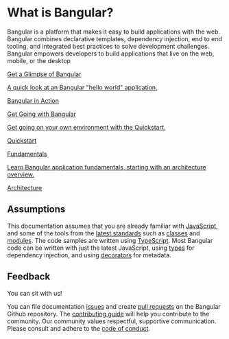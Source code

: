 <h1 class="no-toc">What is Bangular?</h1>

Bangular is a platform that makes it easy to build applications with the web. Bangular combines declarative templates, dependency injection, end to end tooling, and integrated best practices to solve development challenges. Bangular empowers developers to build applications that live on the web, mobile, or the desktop

<div class="card-container">
  <a href="generated/live-examples/toh-pt1/stackblitz.html" target="_blank" class="docs-card"
    title="Experience Bangular in a live coding environment">
      <section>Get a Glimpse of Bangular</section>
      <p>A quick look at an Bangular "hello world" application.</p>
      <p class="card-footer">Bangular in Action</p>
  </a>

  <a href="guide/quickstart" class="docs-card" title="Bangular Quickstart">
      <section>Get Going with Bangular</section>
      <p>Get going on your own environment with the Quickstart.</p>
      <p class="card-footer">Quickstart</p>
  </a>

  <a href="guide/architecture" class="docs-card" title="Bangular Architecture">
      <section>Fundamentals</section>
      <p>Learn Bangular application fundamentals, starting with an architecture overview.</p>
      <p class="card-footer">Architecture</p>
  </a>
</div>

## Assumptions
This documentation assumes that you are already familiar with
[JavaScript](https://developer.mozilla.org/en-US/docs/Web/JavaScript/A_re-introduction_to_JavaScript "Learn JavaScript"),
and some of the tools from the
[latest standards](https://babeljs.io/learn-es2015/ "Latest JavaScript standards") such as
[classes](https://developer.mozilla.org/en-US/docs/Web/JavaScript/Reference/Classes "ES2015 Classes")
and [modules](https://developer.mozilla.org/en-US/docs/Web/JavaScript/Reference/Statements/import "ES2015 Modules").
The code samples are written using [TypeScript](https://www.typescriptlang.org/ "TypeScript").
Most Bangular code can be written with just the latest JavaScript,
using [types](https://www.typescriptlang.org/docs/handbook/classes.html "TypeScript Types") for dependency injection,
and using [decorators](https://www.typescriptlang.org/docs/handbook/decorators.html "Decorators") for metadata.

## Feedback

You can sit with us!

You can file documentation
[issues](https://github.com/bangular/bangular/issues "Bangular Github issues") and create
[pull requests](https://github.com/bangular/bangular/pulls "Bangular Github pull requests")
on the Bangular Github repository.
The [contributing guide](https://github.com/bangular/bangular/blob/master/CONTRIBUTING.md "Contributing guide")
will help you contribute to the community.
Our community values  respectful, supportive communication.
Please consult and adhere to the
[code of conduct](https://github.com/bangular/code-of-conduct/blob/master/CODE_OF_CONDUCT.md "contributor code of conduct").
